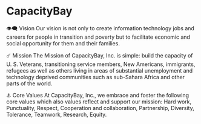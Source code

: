 # CapacityBay


:eye_speech_bubble: Vision
Our vision is not only to create information technology jobs and careers for people in transition and poverty but to facilitate economic and social opportunity for them and their families.


:comet: Mission
The Mission of CapacityBay, Inc. is simple: build the capacity of U. S. Veterans, transitioning service members, New Americans, immigrants, refugees as well as others living in areas of substantial unemployment and technology deprived communities such as sub-Sahara Africa and other parts of the world.


:anchor: Core Values
At CapacityBay, Inc., we embrace and foster the following core values which also values reflect and support our mission: Hard work, Punctuality, Respect, Cooperation and collaboration, Partnership, Diversity, Tolerance, Teamwork, Research, Equity.
